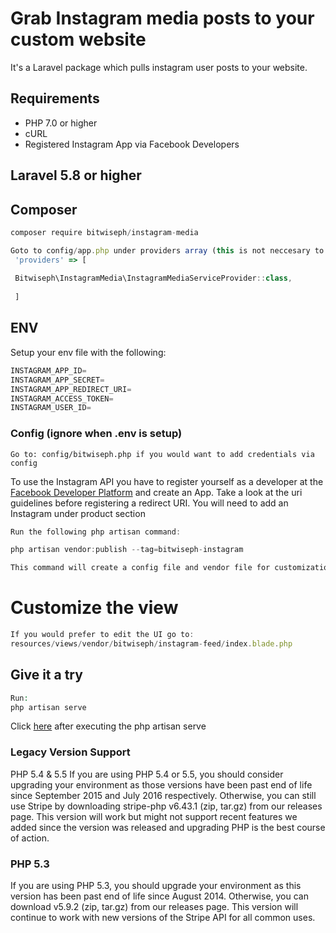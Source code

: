 # Grab Instagram media posts to your custom website
It's a Laravel package which pulls instagram user posts to your website.
 
## Requirements 
- PHP 7.0 or higher
- cURL
- Registered Instagram App via Facebook Developers

## Laravel 5.8 or higher
## Composer
```javascript
composer require bitwiseph/instagram-media
```

```javascript
Goto to config/app.php under providers array (this is not neccesary to Laravel 5.8 or higher)
 'providers' => [
 
 Bitwiseph\InstagramMedia\InstagramMediaServiceProvider::class,
 
 ] 
```


## ENV
Setup your env file with the following:
```python
INSTAGRAM_APP_ID=
INSTAGRAM_APP_SECRET=
INSTAGRAM_APP_REDIRECT_URI=
INSTAGRAM_ACCESS_TOKEN=
INSTAGRAM_USER_ID=
````
### Config (ignore when .env is setup)
```javascrip
Go to: config/bitwiseph.php if you would want to add credentials via config
```

To use the Instagram API you have to register yourself as a developer at the [Facebook Developer Platform](https://developer.facebook.com) and create an App. Take a look at the uri guidelines before registering a redirect URI. You will need to add an Instagram under product section

```javascript
Run the following php artisan command:

php artisan vendor:publish --tag=bitwiseph-instagram
```
```html
This command will create a config file and vendor file for customization (for customization)
```
# Customize the view
```javascript
If you would prefer to edit the UI go to:
resources/views/vendor/bitwiseph/instagram-feed/index.blade.php 
```

## Give it a try
```php
Run:
php artisan serve
```
Click [here](http://127.0.0.1:8000/instagram/posts) after executing the php artisan serve




### Legacy Version Support
PHP 5.4 & 5.5
If you are using PHP 5.4 or 5.5, you should consider upgrading your environment as those versions have been past end of life since September 2015 and July 2016 respectively. Otherwise, you can still use Stripe by downloading stripe-php v6.43.1 (zip, tar.gz) from our releases page. This version will work but might not support recent features we added since the version was released and upgrading PHP is the best course of action.

### PHP 5.3
If you are using PHP 5.3, you should upgrade your environment as this version has been past end of life since August 2014. Otherwise, you can download v5.9.2 (zip, tar.gz) from our releases page. This version will continue to work with new versions of the Stripe API for all common uses.
